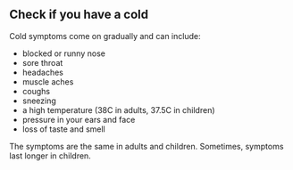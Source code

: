 ## Check if you have a cold

Cold symptoms come on gradually and can include:

- blocked or runny nose
- sore throat
- headaches
- muscle aches
- coughs
- sneezing
- a high temperature (38C in adults, 37.5C in children)
- pressure in your ears and face
- loss of taste and smell

The symptoms are the same in adults and children. Sometimes, symptoms last
longer in children.
